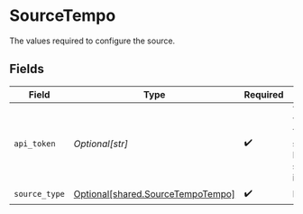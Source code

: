 # SourceTempo

The values required to configure the source.


## Fields

| Field                                                                                         | Type                                                                                          | Required                                                                                      | Description                                                                                   |
| --------------------------------------------------------------------------------------------- | --------------------------------------------------------------------------------------------- | --------------------------------------------------------------------------------------------- | --------------------------------------------------------------------------------------------- |
| `api_token`                                                                                   | *Optional[str]*                                                                               | :heavy_check_mark:                                                                            | Tempo API Token. Go to Tempo>Settings, scroll down to Data Access and select API integration. |
| `source_type`                                                                                 | [Optional[shared.SourceTempoTempo]](undefined/models/shared/sourcetempotempo.md)              | :heavy_check_mark:                                                                            | N/A                                                                                           |